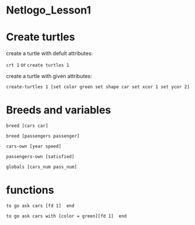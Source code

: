 # Netlogo_Lesson1

# Create turtles

create a turtle with defult attributes:

```crt 1``` or 
```create turtles 1 ```

create a turtle with given attributes:

`create-turtles 1 [set color green
                   set shape car
                   set xcor 1
                   set ycor 2]`
 
# Breeds and variables

`breed [cars car]`

`breed [passengers passenger]`

`cars-own [year speed]`

`passengers-own [satisfied]`

`globals [cars_num pass_num]`

# functions

`
to go
ask cars [fd 1] 
end
`

`
to go
ask cars with [color = green][fd 1] 
end
`
